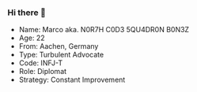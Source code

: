### Hi there :wave:

- Name: Marco aka. N0R7H C0D3 5QU4DR0N B0N3Z
- Age: 22
- From: Aachen, Germany
- Type: Turbulent Advocate
- Code: INFJ-T
- Role: Diplomat
- Strategy: Constant Improvement
